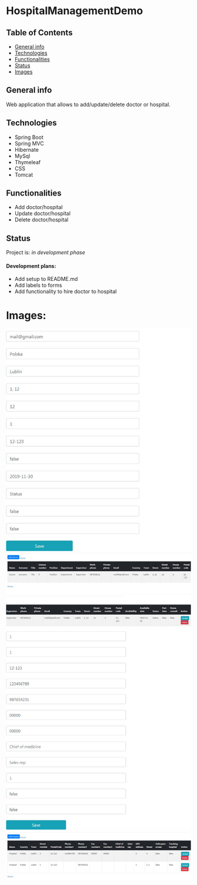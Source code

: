 # HospitalManagementDemo

## Table of Contents

* [General info](#General-info)
* [Technologies](#Technologies)
* [Functionalities](#Functionalities)
* [Status](#Status)
* [Images](#Images)

## General info
Web application that allows to add/update/delete doctor or hospital.

## Technologies
* Spring Boot
* Spring MVC
* Hibernate
* MySql
* Thymeleaf
* CSS
* Tomcat

## Functionalities

* Add doctor/hospital
* Update doctor/hospital
* Delete doctor/hospital

## Status

Project is: _in development phase_
#### Development plans:

* Add setup to README.md
* Add labels to forms
* Add functionality to hire doctor to hospital

# Images:
![Strona Domowa](https://github.com/adamszysiak/HospitalManagementDemo/blob/master/images/doctor_form.JPG)
![Strona Domowa](https://github.com/adamszysiak/HospitalManagementDemo/blob/master/images/doctor_list_1.JPG)
![Strona Domowa](https://github.com/adamszysiak/HospitalManagementDemo/blob/master/images/doctor_list_2.JPG)
![Strona Domowa](https://github.com/adamszysiak/HospitalManagementDemo/blob/master/images/hospital_form.JPG)
![Strona Domowa](https://github.com/adamszysiak/HospitalManagementDemo/blob/master/images/hospital_list.JPG)
